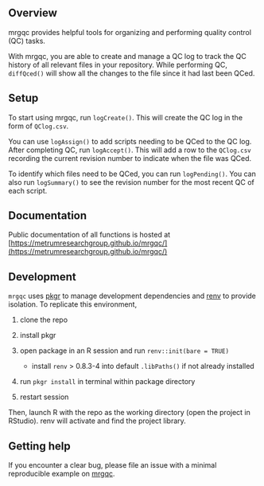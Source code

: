 ## Overview

mrgqc provides helpful tools for organizing and performing quality control (QC)
tasks.

With mrgqc, you are able to create and manage a QC log to track the QC history
of all relevant files in your repository. While performing QC, `diffQced()` will
show all the changes to the file since it had last been QCed.

## Setup

To start using mrgqc, run `logCreate()`. This will create the QC log in the form
of `QClog.csv`. 

You can use `logAssign()` to add scripts needing to be QCed to the QC log. After
completing QC, run `logAccept()`. This will add a row to the `QClog.csv` recording
the current revision number to indicate when the file was QCed.

To identify which files need to be QCed, you can run `logPending()`. You can also
run `logSummary()` to see the revision number for the most recent QC of each script.

## Documentation
Public documentation of all functions is hosted at [https://metrumresearchgroup.github.io/mrgqc/](https://metrumresearchgroup.github.io/mrgqc/)

## Development

`mrgqc` uses [pkgr](https://github.com/metrumresearchgroup/pkgr) to manage
development dependencies and [renv](https://rstudio.github.io/renv/) to
provide isolation. To replicate this environment,

1.  clone the repo

2.  install pkgr

3.  open package in an R session and run `renv::init(bare = TRUE)`

    -   install `renv` \> 0.8.3-4 into default `.libPaths()` if not
        already installed

4.  run `pkgr install` in terminal within package directory

5.  restart session

Then, launch R with the repo as the working directory (open the project
in RStudio). renv will activate and find the project library.

## Getting help

If you encounter a clear bug, please file an issue with a minimal reproducible example on [mrgqc](https://github.com/mrgqc/issues). 